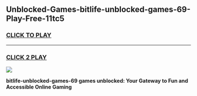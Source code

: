
## Unblocked-Games-bitlife-unblocked-games-69-Play-Free-11tc5
<h3>
<a href="https://premium76.site?title=bitlife-unblocked-games-69&ref=23A">CLICK TO PLAY</a></h3>
<hr>

<h3>
<a href="https://premium76.site?title=bitlife-unblocked-games-69&ref=23A">CLICK 2 PLAY</a>
  
</h3>

<a href="https://premium76.site?title=bitlife-unblocked-games-69&ref=23A"><img src="https://clearcache.store/games.png"></a>


**bitlife-unblocked-games-69 games unblocked: Your Gateway to Fun and Accessible Online Gaming**
